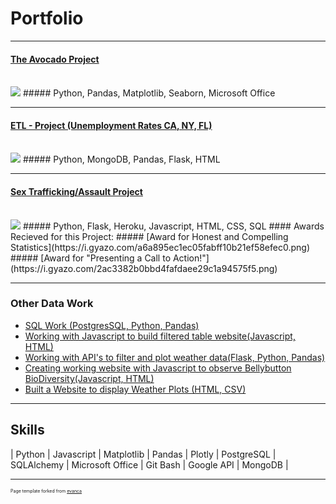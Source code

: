 # Portfolio

---

#### [The Avocado Project](https://github.com/kmanning1224/Project1-Repo)<br><br>
<img src="https://i.gyazo.com/1c175e91cfbfd6afd4290ee3761e7753.png"/> 
##### Python, Pandas, Matplotlib, Seaborn, Microsoft Office

---
#### [ETL - Project (Unemployment Rates CA, NY, FL)](https://kmanning1224.github.io/ETL-project/)<br><br>
<img src="https://i.gyazo.com/a0014a527cf3ad4cd99ec5d24dd543e9.png"/> 
##### Python, MongoDB, Pandas, Flask, HTML

---
#### [Sex Trafficking/Assault Project](https://assaultdb.herokuapp.com/)<br><br>
<img src="https://i.gyazo.com/545995589a34f3374661c38940d5bf06.png"/> 
##### Python, Flask, Heroku, Javascript, HTML, CSS, SQL
#### Awards Recieved for this Project: 
##### [Award for Honest and Compelling Statistics](https://i.gyazo.com/a6a895ec1ec05fabff10b21ef58efec0.png) 
##### [Award for "Presenting a Call to Action!"](https://i.gyazo.com/2ac3382b0bbd4fafdaee29c1a94575f5.png)

---

### Other Data Work

- [SQL Work (PostgresSQL, Python, Pandas)](https://github.com/kmanning1224/sql-challenge)
- [Working with Javascript to build filtered table website(Javascript, HTML)](https://kmanning.github.io/intro-to-javascript)
- [Working with API's to filter and plot weather data(Flask, Python, Pandas)](https://github.com/kmanning1224/python-api-challenge)
- [Creating working website with Javascript to observe Bellybutton BioDiversity(Javascript, HTML)](https://kmanning1224.github.io/bellybutton-diversity/)
- [Built a Website to display Weather Plots (HTML, CSV)](http://example.com/)

---
## Skills
| Python  | Javascript  | Matplotlib  |  Pandas | Plotly | PostgreSQL | SQLAlchemy | Microsoft Office |  Git Bash | Google API  | MongoDB |





---
<p style="font-size:7px">Page template forked from <a href="https://github.com/evanca/quick-portfolio">evanca</a></p>
<!-- Remove above link if you don't want to attibute -->
